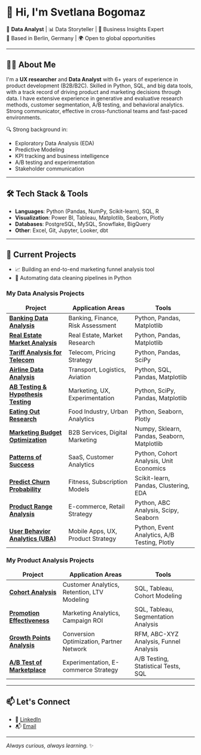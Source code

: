 # 👋 Hi, I'm Svetlana Bogomaz

🎯 **Data Analyst** | 📊 Data Storyteller | 🧠 Business Insights Expert  
📍 Based in Berlin, Germany | 🌍 Open to global opportunities

---

## 👨‍💻 About Me

I'm a **UX researcher** and **Data Analyst** with 6+ years of experience in product development (B2B/B2C). Skilled in Python, SQL, and big data tools, with a track record of driving product and marketing decisions through data. I have extensive experience in generative and evaluative research methods, customer segmentation, A/B testing, and behavioral analytics. Strong communicator, effective in cross-functional teams and fast-paced environments.

🔍 Strong background in:

- Exploratory Data Analysis (EDA)
- Predictive Modeling
- KPI tracking and business intelligence
- A/B testing and experimentation
- Stakeholder communication

---

## 🛠️ Tech Stack & Tools

- **Languages**: Python (Pandas, NumPy, Scikit-learn), SQL, R
- **Visualization**: Power BI, Tableau, Matplotlib, Seaborn, Plotly
- **Databases**: PostgreSQL, MySQL, Snowflake, BigQuery
- **Other**: Excel, Git, Jupyter, Looker, dbt

---

## 🚀 Current Projects

- 📈 Building an end-to-end marketing funnel analysis tool
- 🧹 Automating data cleaning pipelines in Python


<h3>My Data Analysis Projects</h3>
<table width=100%>
  <thead align="center">
    <tr>
      <td><b>Project</b></td>
      <td><b>Application Areas</b></td>
      <td><b>Tools</b></td>
    </tr>
  </thead>
  <tbody>
    <tr>
      <td><a href="https://github.com/adigitria/data-analysis-projects/tree/main/2%20Analysis%20of%20banking%20data"><b>Banking Data Analysis</b></a></td>
      <td>Banking, Finance, Risk Assessment</td>
      <td>Python, Pandas, Matplotlib</td>
    </tr>
    <tr>
      <td><a href="https://github.com/adigitria/data-analysis-projects/tree/main/3%20Real%20estate%20market%20analysis"><b>Real Estate Market Analysis</b></a></td>
      <td>Real Estate, Market Research</td>
      <td>Python, Pandas, Matplotlib</td>
    </tr>
    <tr>
      <td><a href="https://github.com/adigitria/data-analysis-projects/tree/main/4%20Tariff%20Analysis%20for%20Telecommunication%20Company"><b>Tariff Analysis for Telecom</b></a></td>
      <td>Telecom, Pricing Strategy</td>
      <td>Python, Pandas, SciPy</td>
    </tr>
    <tr>
      <td><a href="https://github.com/adigitria/data-analysis-projects/tree/main/6%20Airline%20data%20analysis"><b>Airline Data Analysis</b></a></td>
      <td>Transport, Logistics, Aviation</td>
      <td>Python, SQL, Pandas, Matplotlib</td>
    </tr>
    <tr>
      <td><a href="https://github.com/adigitria/data-analysis-projects/tree/main/8%20Statistical%20hypothesis%20testing%20AB-test"><b>AB Testing & Hypothesis Testing</b></a></td>
      <td>Marketing, UX, Experimentation</td>
      <td>Python, SciPy, Pandas, Matplotlib</td>
    </tr>
    <tr>
      <td><a href="https://github.com/adigitria/data-analysis-projects/tree/main/9%20Eating%20out%20research"><b>Eating Out Research</b></a></td>
      <td>Food Industry, Urban Analytics</td>
      <td>Python, Seaborn, Plotly</td>
    </tr>
    <tr>
      <td><a href="https://github.com/adigitria/data-analysis-projects/tree/main/Marketing%20budget%20optimization"><b>Marketing Budget Optimization</b></a></td>
      <td>B2B Services, Digital Marketing</td>
      <td>Numpy, Sklearn, Pandas, Seaborn, Matplotlib</td>
    </tr>
    <tr>
      <td><a href="https://github.com/adigitria/data-analysis-projects/tree/main/Patterns%20of%20success"><b>Patterns of Success</b></a></td>
      <td>SaaS, Customer Analytics</td>
      <td>Python, Cohort Analysis, Unit Economics</td>
    </tr>
    <tr>
      <td><a href="https://github.com/adigitria/data-analysis-projects/tree/main/Predict%20churn%20probability"><b>Predict Churn Probability</b></a></td>
      <td>Fitness, Subscription Models</td>
      <td>Scikit-learn, Pandas, Clustering, EDA</td>
    </tr>
    <tr>
      <td><a href="https://github.com/adigitria/data-analysis-projects/tree/main/Product%20Range%20Analysis"><b>Product Range Analysis</b></a></td>
      <td>E-commerce, Retail Strategy</td>
      <td>Python, ABC Analysis, Scipy, Seaborn</td>
    </tr>
    <tr>
      <td><a href="https://github.com/adigitria/data-analysis-projects/tree/main/User%20behavior%20analytics%20(UBA)"><b>User Behavior Analytics (UBA)</b></a></td>
      <td>Mobile Apps, UX, Product Strategy</td>
      <td>Python, Event Analytics, A/B Testing, Plotly</td>
    </tr>
  </tbody>
</table>

<h3>My Product Analysis Projects</h3>
<table width=100%>
  <thead align="center">
    <tr>
      <td><b>Project</b></td>
      <td><b>Application Areas</b></td>
      <td><b>Tools</b></td>
    </tr>
  </thead>
  <tbody>
    <tr>
      <td><a href="https://github.com/adigitria/product-analysis-projects/tree/main/1_cohort_analysis"><b>Cohort Analysis</b></a></td>
      <td>Customer Analytics, Retention, LTV Modeling</td>
      <td>SQL, Tableau, Cohort Modeling</td>
    </tr>
    <tr>
      <td><a href="https://github.com/adigitria/product-analysis-projects/tree/main/2_analysis_of_the_effectiveness_of_the_methods"><b>Promotion Effectiveness</b></a></td>
      <td>Marketing Analytics, Campaign ROI</td>
      <td>SQL, Tableau, Segmentation Analysis</td>
    </tr>
    <tr>
      <td><a href="https://github.com/adigitria/product-analysis-projects/tree/main/3_analysis_of_growth_points"><b>Growth Points Analysis</b></a></td>
      <td>Conversion Optimization, Partner Network</td>
      <td>RFM, ABC-XYZ Analysis, Funnel Analysis</td>
    </tr>
    <tr>
      <td><a href="https://github.com/adigitria/product-analysis-projects/tree/main/4_a_b_test_of_marketplace_everything_equipment"><b>A/B Test of Marketplace</b></a></td>
      <td>Experimentation, E-commerce Strategy</td>
      <td>A/B Testing, Statistical Tests, SQL</td>
    </tr>
  </tbody>
</table>



---


## 📫 Let's Connect

- 🔗 [LinkedIn](https://www.linkedin.com/in/svetlana-bogomaz/)
- 📬 [Email](mailto:s.m.bogomaz@gmail.com)

---

*Always curious, always learning.* ✨
